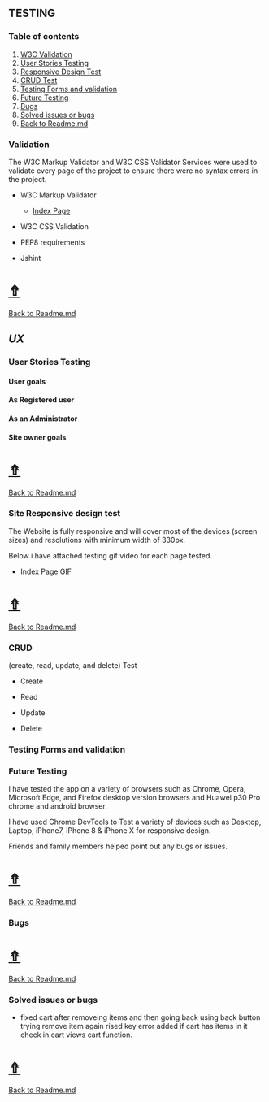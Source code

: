 ## **TESTING**

### Table of contents
1. [W3C Validation](#Validation)
1. [User Stories Testing](#User-Stories-Testing)
1. [Responsive Design Test](#Site-Responsive-design-test)
1. [CRUD Test](#CRUD)
1. [Testing Forms and validation](Testing-Forms-and-validation)
1. [Future Testing](#Future-Testing)
1. [Bugs](#Bugs)
1. [Solved issues or bugs](#Solved-issues-or-bugs)
1. [Back to Readme.md](../README.md)

### **Validation**
  The W3C Markup Validator and W3C CSS Validator Services were used to validate every page of the project to ensure there were no syntax errors in the project.

- W3C Markup Validator
  - [Index Page](../project_files/validation/index.PNG)

- W3C CSS Validation
- PEP8 requirements
- Jshint


# [&#8686;](#Testing)
[Back to Readme.md](../README.md)
## ***UX*** 
### **User Stories Testing**
#### User goals

#### As Registered user

#### As an Administrator

#### Site owner goals


# [&#8686;](#Testing)
[Back to Readme.md](../README.md)

### Site Responsive design test
The Website is fully responsive and will cover most of the devices (screen sizes) and resolutions with minimum width of 330px.

Below i have attached testing gif video for each page tested.
- Index Page [GIF]()


# [&#8686;](#Testing)
[Back to Readme.md](../README.md)

### CRUD 
(create, read, update, and delete) Test
- Create

- Read

- Update

- Delete


### Testing Forms and validation

### **Future Testing**
I have tested the app on a variety of browsers such as  Chrome, Opera, Microsoft Edge, and Firefox desktop version browsers and Huawei p30 Pro chrome and android browser.

I have used Chrome DevTools to Test a variety of devices such as Desktop, Laptop, iPhone7, iPhone 8 & iPhone X for responsive design.

Friends and family members helped point out any bugs or issues.

# [&#8686;](#Testing)
[Back to Readme.md](../README.md)
### **Bugs**

# [&#8686;](#Testing)
[Back to Readme.md](../README.md)
### **Solved issues or bugs**
- fixed cart after removeing items and then going back using back button trying remove item again rised key error
  added if cart has items in it check in cart views cart function.
# [&#8686;](#Testing)
[Back to Readme.md](../README.md)